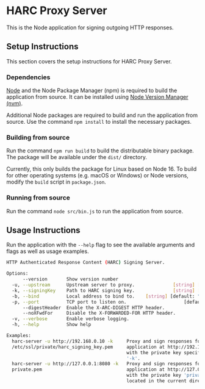 # HARC Proxy Server

This is the Node application for signing outgoing HTTP responses.

## Setup Instructions

This section covers the setup instructions for HARC Proxy Server.

### Dependencies

[Node](https://nodejs.org/en/) and the Node Package Manager (npm) is required to build the application from source. It can be installed using [Node Version Manager (nvm)](https://github.com/nvm-sh/nvm).

Additional Node packages are required to build and run the application from source. Use the command `npm install` to install the necessary packages.

### Building from source

Run the command `npm run build` to build the distributable binary package. The package will be available under the `dist/` directory.

Currently, this only builds the package for Linux based on Node 16. To build for other operating systems (e.g. macOS or Windows) or Node versions, modify the `build` script in `package.json`.

### Running from source

Run the command `node src/bin.js` to run the application from source.

## Usage Instructions

Run the application with the `--help` flag to see the available arguments and flags as well as usage examples.

```bash
HTTP Authenticated Response Content (HARC) Signing Server.

Options:
      --version       Show version number                              [boolean]
  -u, --upstream      Upstream server to proxy.              [string] [required]
  -k, --signingKey    Path to HARC signing key.              [string] [required]
  -b, --bind          Local address to bind to.    [string] [default: "0.0.0.0"]
  -p, --port          TCP port to listen on.                     [default: 5000]
      --digestHeader  Enable the X-ARC-DIGEST HTTP header.             [boolean]
      --noXFwdFor     Disable the X-FORWARDED-FOR HTTP header.         [boolean]
  -v, --verbose       Enable verbose logging.                          [boolean]
  -h, --help          Show help                                        [boolean]

Examples:
  harc-server -u http://192.168.0.10 -k     Proxy and sign responses for web
  /etc/ssl/private/harc_signing_key.pem     application at http://192.168.0.10
                                            with the private key specified using
                                            '-k'.
  harc-server -u http://127.0.0.1:8080 -k   Proxy and sign responses for web
  private.pem                               application at http://127.0.0.1:8080
                                            with the private key 'private.pem'
                                            located in the current directory.
```
